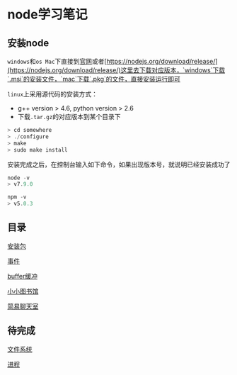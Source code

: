 # node学习笔记

## 安装node

`windows`和`os Mac`下直接到[官网](https://nodejs.org/en/download/)或者[https://nodejs.org/download/release/](https://nodejs.org/download/release/)这里去下载对应版本，`windows`下载`.msi`的安装文件，`mac`下载`.pkg`的文件，直接安装运行即可

`linux`上采用源代码的安装方式：
 
- g++ version > 4.6, python version > 2.6
- 下载`.tar.gz`的对应版本到某个目录下

```javascript
> cd somewhere
> ./configure
> make
> sudo make install
```
安装完成之后，在控制台输入如下命令，如果出现版本号，就说明已经安装成功了

```javascript
node -v
> v7.9.0

npm -v
> v5.0.3
```
## 目录

[安装包](https://github.com/Rynxiao/node-note/tree/master/install)

[事件](https://github.com/Rynxiao/node-note/tree/master/events)

[buffer缓冲](https://github.com/Rynxiao/node-note/tree/master/buffer)

[小小图书馆](https://github.com/Rynxiao/node-note/tree/master/http%26https)

[简易聊天室](https://github.com/Rynxiao/node-note/tree/master/net)

## 待完成

[文件系统](https://github.com/Rynxiao/node-note/tree/master/fs)

[进程](https://github.com/Rynxiao/node-note/tree/master/process)

